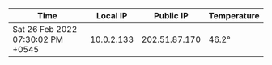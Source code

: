 | Time     | Local IP | Public IP | Temperature |
| ----------- | ----------- | ----------- | ----------- |
| Sat 26 Feb 2022 07:30:02 PM +0545      | 10.0.2.133     | 202.51.87.170  | 46.2° |
